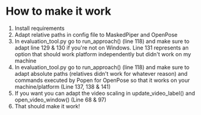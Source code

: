 # How to make it work

1. Install requirements
2. Adapt relative paths in config file to MaskedPiper and OpenPose
3. In evaluation_tool.py go to run_approach() (line 118) and make sure to adapt line 129 & 130 if you're not on Windows. Line 131 represents an option that should work platform independently but didn't work on my machine
4. In evaluation_tool.py go to run_approach() (line 118) and make sure to adapt absolute paths (relatives didn't work for whatever reason) and commands executed by Popen for OpenPose so that it works on your machine/platform (Line 137, 138 & 141)
5. If you want you can adapt the video scaling in update_video_label() and open_video_window() (Line 68 & 97)
6. That should make it work!
